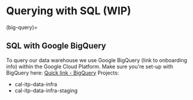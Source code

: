 # Querying with SQL (WIP)
(big-query)=
## SQL with Google BigQuery
To query our data warehouse we use Google BigQuery (link to onboarding info) within the Google Cloud Platform.
Make sure you're set-up with BigQuery here: [Quick link - BigQuery](https://console.cloud.google.com/bigquery/)
Projects:
* cal-itp-data-infra
* cal-itp-data-infra-staging
